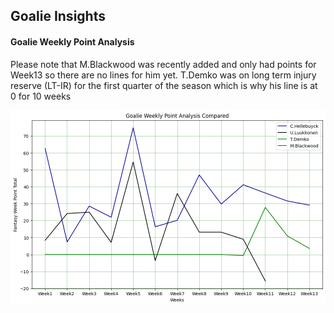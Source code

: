 ## Goalie Insights

#### Goalie Weekly Point Analysis
Please note that M.Blackwood was recently added and only had points for Week13 so there are no lines for him yet. T.Demko was on long term injury reserve (LT-IR) for the first quarter of the season which is why his line is at 0 for 10 weeks

![Goalie Weekly](https://github.com/carsonbennett1/Hockey-Player-Analysis-Project/blob/main/img/goalie_weekly_points.png)